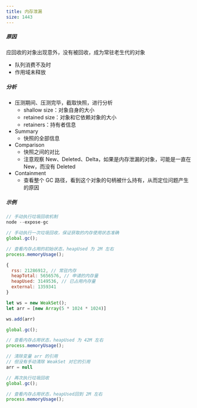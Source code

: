 ```yaml
---
title: 内存泄漏
size: 1443
---
```

##### 原因

应回收的对象出现意外，没有被回收，成为常驻老生代的对象

- 队列消费不及时
- 作用域未释放

##### 分析

- 压测期间、压测完毕，截取快照，进行分析
  - shallow size：对象自身的大小
  - retained size：对象和它依赖对象的大小
  - retainers：持有者信息
- Summary
  - 快照的全部信息
- Comparison
  - 快照之间的对比
  - 注意观察 New、Deleted、Delta，如果是内存泄漏的对象，可能是一直在 New，而没有 Deleted
- Containment
  - 查看整个 GC 路径，看到这个对象的句柄被什么持有，从而定位问题产生的原因

##### 示例

```javascript
// 手动执行垃圾回收机制
node --expose-gc

// 手动执行一次垃圾回收，保证获取的内存使用状态准确
global.gc();

// 查看内存占用的初始状态，heapUsed 为 2M 左右
process.memoryUsage();

{
  rss: 21286912, // 常驻内存
  heapTotal: 5656576, // 申请的内存量
  heapUsed: 3149536, // 已占用内存量
  external: 1359341
}

let ws = new WeakSet();
let arr = [new Array(5 * 1024 * 1024)]

ws.add(arr)

global.gc();

// 查看内存占用状态，heapUsed 为 42M 左右
process.memoryUsage();

// 清除变量 arr 的引用
// 但没有手动清除 WeakSet 对它的引用
arr = null

// 再次执行垃圾回收
global.gc();

// 查看内存占用状态，heapUsed回到 2M 左右
process.memoryUsage();
```
